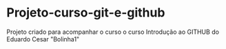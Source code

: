 # Projeto-curso-git-e-github
Projeto criado para acompanhar o curso o curso Introdução ao GITHUB do Eduardo Cesar "Bolinha1"
